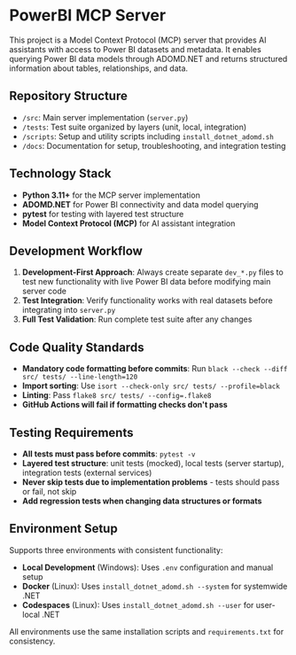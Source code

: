 # PowerBI MCP Server

This project is a Model Context Protocol (MCP) server that provides AI assistants with access to Power BI datasets and metadata. It enables querying Power BI data models through ADOMD.NET and returns structured information about tables, relationships, and data.

## Repository Structure

- `/src`: Main server implementation (`server.py`)
- `/tests`: Test suite organized by layers (unit, local, integration)
- `/scripts`: Setup and utility scripts including `install_dotnet_adomd.sh`
- `/docs`: Documentation for setup, troubleshooting, and integration testing

## Technology Stack

- **Python 3.11+** for the MCP server implementation
- **ADOMD.NET** for Power BI connectivity and data model querying
- **pytest** for testing with layered test structure
- **Model Context Protocol (MCP)** for AI assistant integration

## Development Workflow

1. **Development-First Approach**: Always create separate `dev_*.py` files to test new functionality with live Power BI data before modifying main server code
2. **Test Integration**: Verify functionality works with real datasets before integrating into `server.py`
3. **Full Test Validation**: Run complete test suite after any changes

## Code Quality Standards

- **Mandatory code formatting before commits**: Run `black --check --diff src/ tests/ --line-length=120`
- **Import sorting**: Use `isort --check-only src/ tests/ --profile=black`
- **Linting**: Pass `flake8 src/ tests/ --config=.flake8`
- **GitHub Actions will fail if formatting checks don't pass**

## Testing Requirements

- **All tests must pass before commits**: `pytest -v`
- **Layered test structure**: unit tests (mocked), local tests (server startup), integration tests (external services)
- **Never skip tests due to implementation problems** - tests should pass or fail, not skip
- **Add regression tests when changing data structures or formats**

## Environment Setup

Supports three environments with consistent functionality:
- **Local Development** (Windows): Uses `.env` configuration and manual setup
- **Docker** (Linux): Uses `install_dotnet_adomd.sh --system` for systemwide .NET
- **Codespaces** (Linux): Uses `install_dotnet_adomd.sh --user` for user-local .NET

All environments use the same installation scripts and `requirements.txt` for consistency.
